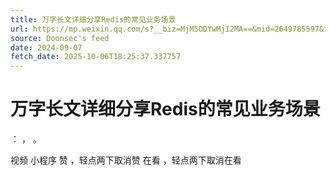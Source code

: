 ```yaml
---
title: 万字长文详细分享Redis的常见业务场景
url: https://mp.weixin.qq.com/s?__biz=MjM5ODYwMjI2MA==&mid=2649785597&idx=1&sn=3e072b1fa0e1398ee2d61c1f25501c48
source: Doonsec's feed
date: 2024-09-07
fetch_date: 2025-10-06T18:25:37.337757
---
```


# 万字长文详细分享Redis的常见业务场景

：
，
。

视频
小程序
赞
，轻点两下取消赞
在看
，轻点两下取消在看